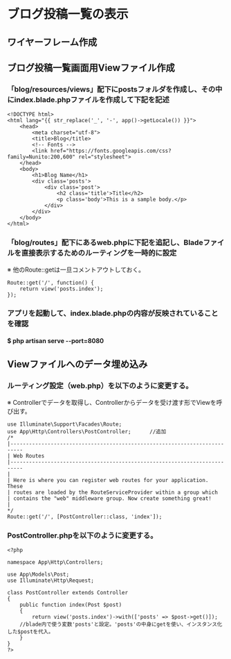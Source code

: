 # ブログ投稿一覧の表示

## ワイヤーフレーム作成



## ブログ投稿一覧画面用Viewファイル作成

### 「blog/resources/views」配下にpostsフォルダを作成し、その中にindex.blade.phpファイルを作成して下記を記述

    <!DOCTYPE html>
    <html lang="{{ str_replace('_', '-', app()->getLocale()) }}">
        <head>
            <meta charset="utf-8">
            <title>Blog</title>
            <!-- Fonts -->
            <link href="https://fonts.googleapis.com/css?family=Nunito:200,600" rel="stylesheet">
        </head>
        <body>
            <h1>Blog Name</h1>
            <div class='posts'>
                <div class='post'>
                    <h2 class='title'>Title</h2>
                    <p class='body'>This is a sample body.</p>
                </div>
            </div>
        </body>
    </html>

### 「blog/routes」配下にあるweb.phpに下記を追記し、Bladeファイルを直接表示するためのルーティングを一時的に設定
※ 他のRoute::getは一旦コメントアウトしておく。

    Route::get('/', function() {
        return view('posts.index');
    });

### アプリを起動して、index.blade.phpの内容が反映されていることを確認
#### $ php artisan serve --port=8080

## Viewファイルへのデータ埋め込み

### ルーティング設定（web.php）を以下のように変更する。
※ Controllerでデータを取得し、Controllerからデータを受け渡す形でViewを呼び出す。

    use Illuminate\Support\Facades\Route;
    use App\Http\Controllers\PostController;      //追加
    /*
    |--------------------------------------------------------------------------
    | Web Routes
    |--------------------------------------------------------------------------
    |
    | Here is where you can register web routes for your application. These
    | routes are loaded by the RouteServiceProvider within a group which
    | contains the "web" middleware group. Now create something great!
    |
    */
    Route::get('/', [PostController::class, 'index']);

### PostController.phpを以下のように変更する。

    <?php

    namespace App\Http\Controllers;

    use App\Models\Post;
    use Illuminate\Http\Request;

    class PostController extends Controller
    {
        public function index(Post $post)
        {
            return view('posts.index')->with(['posts' => $post->get()]);  
        //blade内で使う変数'posts'と設定。'posts'の中身にgetを使い、インスタンス化した$postを代入。
        }
    }
    ?>